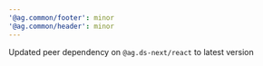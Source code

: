```yaml
---
'@ag.common/footer': minor
'@ag.common/header': minor
---
```


Updated peer dependency on `@ag.ds-next/react` to latest version
